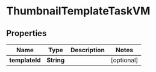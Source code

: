 

# ThumbnailTemplateTaskVM


## Properties

| Name | Type | Description | Notes |
|------------ | ------------- | ------------- | -------------|
|**templateId** | **String** |  |  [optional] |




